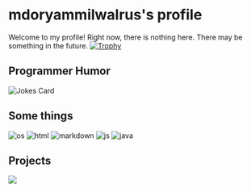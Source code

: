 # mdoryammilwalrus's profile
Welcome to my profile!
Right now, there is nothing here. There may be something in the future.
<a href="https://github.com/ryo-ma/github-profile-trophy" align="center">
<img src="https://github-profile-trophy.vercel.app/?username=mdoryammilwalrus&column=3&margin-w=15&margin-h=15&no-bg=true" alt="Trophy" />
  </a>


## Programmer Humor
<a align="center">
<img src="https://readme-jokes.vercel.app/api" alt="Jokes Card" />
  </a>

## Some things
![os](https://img.shields.io/badge/OS-Windows-lightblue/?logo=microsoft)
![html](https://img.shields.io/badge/Knows-HTML-blue/?logo=html5&logoColor=warning&color=orange)
![markdown](https://img.shields.io/badge/Knows-MarkDown-FFF?logo=markdown)
![js](https://img.shields.io/badge/Knows-JavaScript-blue/?logo=javascript&logoColor=warning&color=yellow)
![java](https://img.shields.io/badge/Knows-Java-blue/?logo=java&logoColor=warning&color=red)
## Projects
<a href="https://github.com/anuraghazra/github-readme-stats">
  <img align="center" src="https://github-readme-stats.vercel.app/api/pin/?username=mdoryammilwalrus&repo=mdoryammilwalrus.github.io" />
</a>

